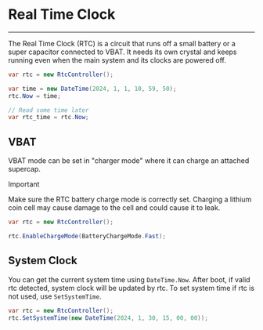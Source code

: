 # Real Time Clock
---
The Real Time Clock (RTC) is a circuit that runs off a small battery or a super capacitor connected to VBAT. It needs its own crystal and keeps running even when the main system and its clocks are powered off.

```cs
var rtc = new RtcController();

var time = new DateTime(2024, 1, 1, 10, 59, 50);
rtc.Now = time;

// Read some time later
var rtc_time = rtc.Now;
```

## VBAT

VBAT mode can be set in "charger mode" where it can charge an attached supercap.

> [!Important]
> Make sure the RTC battery charge mode is correctly set. Charging a lithium coin cell may cause damage to the cell and could cause it to leak.

```cs
var rtc = new RtcController();

rtc.EnableChargeMode(BatteryChargeMode.Fast);
```

## System Clock

You can get the current system time using `DateTime.Now`. 
After boot, if valid rtc detected, system clock will be updated by rtc. 
To set system time if rtc is not used, use `SetSystemTime`.

```cs
var rtc = new RtcController();
rtc.SetSystemTime(new DateTime(2024, 1, 30, 15, 00, 00));
```

